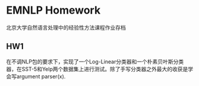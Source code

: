 # EMNLP Homework

北京大学自然语言处理中的经验性方法课程作业存档

## HW1

在不调NLP包的要求下，实现了一个Log-Linear分类器和一个朴素贝叶斯分类器，在SST-5和Yelp两个数据集上进行测试。除了手写分类器之外最大的收获是学会写argument parser(x).

